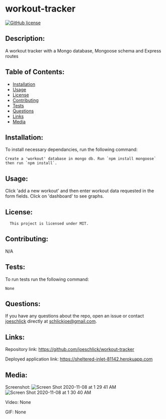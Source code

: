 # workout-tracker

[![GitHub license](https://img.shields.io/badge/license-MIT-blue.svg)](https://github.com/joeschlick/workout-tracker)

## Description:

A workout tracker with a Mongo database, Mongoose schema and Express routes

## Table of Contents:

* [Installation](#installation)
* [Usage](#usage)
* [License](#license)
* [Contributing](#contributing)
* [Tests](#tests)
* [Questions](#questions)
* [Links](#links)
* [Media](#media)

## Installation:

To install necessary dependancies, run the following command:

```
Create a 'workout' database in mongo db. Run `npm install mongoose` then run `npm install`.
```

## Usage:

Click 'add a new workout' and then enter workout data requested in the form fields. Click on 'dashboard' to see graphs.

## License:
      
      This project is licensed under MIT.

## Contributing:

N/A

## Tests:

To run tests run the following command:

```
None
```

## Questions:

If you have any questions about the repo, open an issue or contact [joeschlick](https://github.com/joeschlick) directly at schlickjoe@gmail.com.

## Links:

Repository link: https://github.com/joeschlick/workout-tracker

Deployed application link: https://sheltered-inlet-81142.herokuapp.com

## Media:

Screenshot: ![Screen Shot 2020-11-08 at 1 29 41 AM](https://user-images.githubusercontent.com/66143571/98462656-c0cf6780-216a-11eb-9f0b-27ed43fe4124.png)
![Screen Shot 2020-11-08 at 1 30 40 AM](https://user-images.githubusercontent.com/66143571/98462666-c5941b80-216a-11eb-9287-80e76b423166.png)

Video: None

GIF: None
